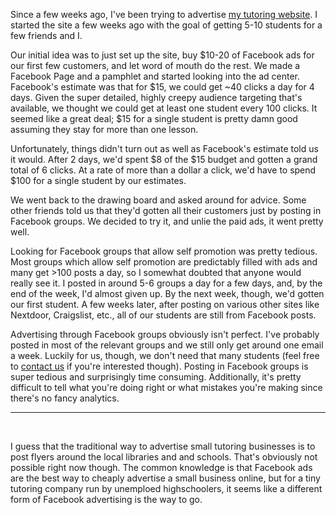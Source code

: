 Since a few weeks ago, I've been trying to advertise [my tutoring website](https://www.kryptontutors.com). I started the site a few weeks ago with the goal of getting 5-10 students for a few friends and I. 

Our initial idea was to just set up the site, buy $10-20 of Facebook ads for our first few customers, and let word of mouth do the rest. We made a Facebook Page and a pamphlet and started looking into the ad center. Facebook's estimate was that for $15, we could get ~40 clicks a day for 4 days. Given the super detailed, highly creepy audience targeting that's available, we thought we could get at least one student every 100 clicks. It seemed like a great deal; $15 for a single student is pretty damn good assuming they stay for more than one lesson.

Unfortunately, things didn't turn out as well as Facebook's estimate told us it would. After 2 days, we'd spent $8 of the $15 budget and gotten a grand total of 6 clicks. At a rate of more than a dollar a click, we'd have to spend $100 for a single student by our estimates.

We went back to the drawing board and asked around for advice. Some other friends told us that they'd gotten all their customers just by posting in Facebook groups. We decided to try it, and unlie the paid ads, it went pretty well.

Looking for Facebook groups that allow self promotion was pretty tedious. Most groups which allow self promotion are predictably filled with ads and many get >100 posts a day, so I somewhat doubted that anyone would really see it. I posted in around 5-6 groups a day for a few days, and, by the end of the week, I'd almost given up. By the next week, though, we'd gotten our first student. A few weeks later, after posting on various other sites like Nextdoor, Craigslist, etc., all of our students are still from Facebook posts.

Advertising through Facebook groups obviously isn't perfect. I've probably posted in most of the relevant groups and we still only get around one email a week. Luckily for us, though, we don't need that many students (feel free to [contact us](https://www.kryptontutors.com/contactus) if you're interested though). Posting in Facebook groups is super tedious and surprisingly time consuming. Additionally, it's pretty difficult to tell what you're doing right or what mistakes you're making since there's no fancy analytics.

___


&nbsp;


I guess that the traditional way to advertise small tutoring businesses is to post flyers around the local libraries and and schools. That's obviously not possible right now though. The common knowledge is that Facebook ads are the best way to cheaply advertise a small business online, but for a tiny tutoring company run by unemploed highschoolers, it seems like a different form of Facebook advertising is the way to go.
